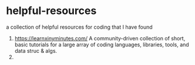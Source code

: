 # helpful-resources
a collection of helpful resources for coding that I have found

1. https://learnxinyminutes.com/
A community-driven collection of short, basic tutorials for a large array of coding languages, libraries, tools, and data struc & algs.
2. 
